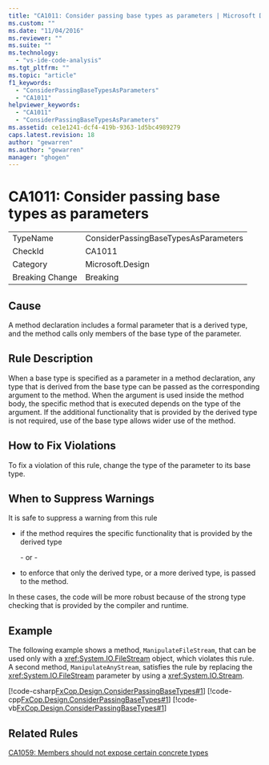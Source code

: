 ```yaml
---
title: "CA1011: Consider passing base types as parameters | Microsoft Docs"
ms.custom: ""
ms.date: "11/04/2016"
ms.reviewer: ""
ms.suite: ""
ms.technology: 
  - "vs-ide-code-analysis"
ms.tgt_pltfrm: ""
ms.topic: "article"
f1_keywords: 
  - "ConsiderPassingBaseTypesAsParameters"
  - "CA1011"
helpviewer_keywords: 
  - "CA1011"
  - "ConsiderPassingBaseTypesAsParameters"
ms.assetid: ce1e1241-dcf4-419b-9363-1d5bc4989279
caps.latest.revision: 18
author: "gewarren"
ms.author: "gewarren"
manager: "ghogen"
---
```

# CA1011: Consider passing base types as parameters
|||  
|-|-|  
|TypeName|ConsiderPassingBaseTypesAsParameters|  
|CheckId|CA1011|  
|Category|Microsoft.Design|  
|Breaking Change|Breaking|  
  
## Cause  
 A method declaration includes a formal parameter that is a derived type, and the method calls only members of the base type of the parameter.  
  
## Rule Description  
 When a base type is specified as a parameter in a method declaration, any type that is derived from the base type can be passed as the corresponding argument to the method. When the argument is used inside the method body, the specific method that is executed depends on the type of the argument. If the additional functionality that is provided by the derived type is not required, use of the base type allows wider use of the method.  
  
## How to Fix Violations  
 To fix a violation of this rule, change the type of the parameter to its base type.  
  
## When to Suppress Warnings  
 It is safe to suppress a warning from this rule  
  
-   if the method requires the specific functionality that is provided by the derived type  
  
     \- or -  
  
-   to enforce that only the derived type, or a more derived type, is passed to the method.  
  
 In these cases, the code will be more robust because of the strong type checking that is provided by the compiler and runtime.  
  
## Example  
 The following example shows a method, `ManipulateFileStream`, that can be used only with a <xref:System.IO.FileStream> object, which violates this rule. A second method, `ManipulateAnyStream`, satisfies the rule by replacing the <xref:System.IO.FileStream> parameter by using a <xref:System.IO.Stream>.  
  
 [!code-csharp[FxCop.Design.ConsiderPassingBaseTypes#1](../code-quality/codesnippet/CSharp/ca1011-consider-passing-base-types-as-parameters_1.cs)]
 [!code-cpp[FxCop.Design.ConsiderPassingBaseTypes#1](../code-quality/codesnippet/CPP/ca1011-consider-passing-base-types-as-parameters_1.cpp)]
 [!code-vb[FxCop.Design.ConsiderPassingBaseTypes#1](../code-quality/codesnippet/VisualBasic/ca1011-consider-passing-base-types-as-parameters_1.vb)]  
  
## Related Rules  
 [CA1059: Members should not expose certain concrete types](../code-quality/ca1059-members-should-not-expose-certain-concrete-types.md)